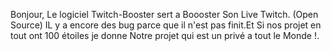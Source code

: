 Bonjour, Le logiciel Twitch-Booster sert a Boooster Son Live Twitch. (Open Source) IL y a encore des bug parce que il n'est pas finit.Et Si nos projet en tout ont 100 étoiles je donne Notre
projet qui est un privé a tout le Monde !.
